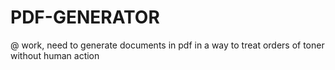 # PDF-GENERATOR
@ work, need to generate documents in pdf in a way to treat orders of toner without human action
